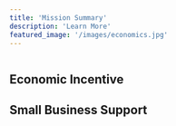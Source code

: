 ```yaml
---
title: 'Mission Summary'
description: 'Learn More'
featured_image: '/images/economics.jpg'
---
```


![]()

## Economic Incentive

## Small Business Support


